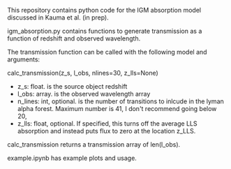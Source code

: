 This repository contains python code for the IGM absorption model discussed in Kauma et al. (in prep). 

igm_absorption.py contains functions to generate transmission as a function of redshift and observed wavelength.

The transmission function can be called with the following model and arguments:

calc_transmission(z_s, l_obs, nlines=30, z_lls=None)
  * z_s: float. is the source object redshift
  * l_obs: array. is the observed wavelength array
  * n_lines: int, optional. is the number of transitions to inlcude in the lyman alpha forest.  Maximum number is 41, I don't recommend going below 20,
  * z_lls: float, optional.  If specified, this turns off the average LLS absorption and instead puts flux to zero at the location z_LLS.

calc_transmission returns a transmission array of len(l_obs).


example.ipynb has example plots and usage.


